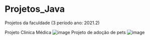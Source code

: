 # Projetos_Java
Projetos da faculdade (3 período ano: 2021.2)

Projeto Clinica Médica
![image](https://user-images.githubusercontent.com/75454584/155889358-4026b0bd-4742-4417-bd24-73ae9857728d.png)
Projeto de adoção de pets
![image](https://user-images.githubusercontent.com/75454584/155889505-99a15426-efb7-4377-ac8f-4b4e1f3c634b.png)

